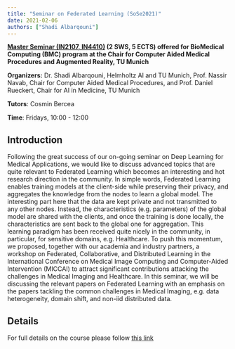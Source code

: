 ```yaml
---
title: "Seminar on Federated Learning (SoSe2021)"
date: 2021-02-06
authors: ["Shadi Albarqouni"]
---
```


**[Master Seminar (IN2107, IN4410)](https://campus.tum.de/tumonline/WBMODHB.wbShowMHBReadOnly?pKnotenNr=1248712&pOrgNr=14189) (2 SWS, 5 ECTS) offered for BioMedical Computing (BMC) program at the Chair for Computer Aided Medical Procedures and Augmented Reality, TU Munich**

**Organizers:** Dr. Shadi Albarqouni, Helmholtz AI and TU Munich, Prof. Nassir Navab, Chair for Computer Aided Medical Procedures, and Prof. Daniel Rueckert, Chair for AI in Medicine, TU Munich

**Tutors**: Cosmin Bercea

**Time**: Fridays, 10:00 - 12:00

## Introduction

Following the great success of our on-going seminar on Deep Learning for Medical Applications, we would like to discuss advanced topics that are quite relevant to Federated Learning which becomes an interesting and hot research direction in the community. In simple words, Federated Learning enables training models at the client-side while preserving their privacy, and aggregates the knowledge from the nodes to learn a global model. The interesting part here that the data are kept private and not transmitted to any other nodes. Instead, the characteristics (e.g. parameters) of the global model are shared with the clients, and once the training is done locally, the characteristics are sent back to the global one for aggregation. This learning paradigm has been received quite nicely in the community, in particular, for sensitive domains, e.g. Healthcare. To push this momentum, we proposed, together with our academia and industry partners, a workshop on Federated, Collaborative, and Distributed Learning in the International Conference on Medical Image Computing and Computer-Aided Intervention (MICCAI) to attract significant contributions attacking the challenges in Medical Imaging and Healthcare. In this seminar, we will be discussing the relevant papers on Federated Learning with an emphasis on the papers tackling the common challenges in Medical Imaging, e.g. data heterogeneity, domain shift, and non-iid distributed data.

## Details

For full details on the course please follow [this link](https://albarqouni.github.io/courses/flhsose2021/)
